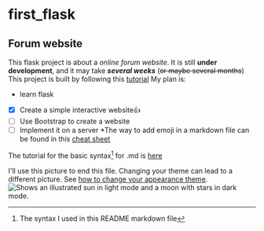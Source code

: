 # first_flask
## Forum website
This flask project is about a *online* _forum website_. It is still **under development**, and it may take ***several weeks*** (~~or maybe several months~~)
This project is built by following this [tutorial](https://www.bilibili.com/video/BV17r4y1y7jJ/?spm_id_from=333.337.search-card.all.click)
My plan is:
- learn flask
- [x] Create a simple interactive website:+1:
- [ ] Use Bootstrap to create a website
- [ ] Implement it on a server
\*The way to add emoji in a markdown file can be found in this [cheat sheet](https://github.com/ikatyang/emoji-cheat-sheet/blob/master/README.md)

The tutorial for the basic syntax[^1] for .md is [here](https://docs.github.com/en/get-started/writing-on-github/getting-started-with-writing-and-formatting-on-github/basic-writing-and-formatting-syntax)
<!-- You may notice that this .md file is used for trying the syntax from the tutorial, which means actually I don't have a plan for this project now :joy: -->
[^1]:The syntax I used in this README markdown file

I'll use this picture to end this file. Changing your theme can lead to a different picture. See [how to change your appearance theme](https://docs.github.com/en/account-and-profile/setting-up-and-managing-your-personal-account-on-github/managing-personal-account-settings/managing-your-theme-settings).
<picture>
  <source media="(prefers-color-scheme: dark)" srcset="https://user-images.githubusercontent.com/25423296/163456776-7f95b81a-f1ed-45f7-b7ab-8fa810d529fa.png">
  <source media="(prefers-color-scheme: light)" srcset="https://user-images.githubusercontent.com/25423296/163456779-a8556205-d0a5-45e2-ac17-42d089e3c3f8.png">
  <img alt="Shows an illustrated sun in light mode and a moon with stars in dark mode." src="https://user-images.githubusercontent.com/25423296/163456779-a8556205-d0a5-45e2-ac17-42d089e3c3f8.png">
</picture>
